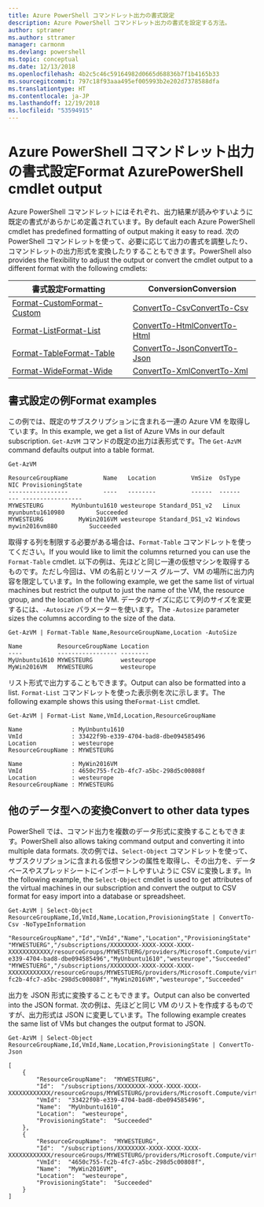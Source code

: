 ```yaml
---
title: Azure PowerShell コマンドレット出力の書式設定
description: Azure PowerShell コマンドレット出力の書式を設定する方法。
author: sptramer
ms.author: sttramer
manager: carmonm
ms.devlang: powershell
ms.topic: conceptual
ms.date: 12/13/2018
ms.openlocfilehash: 4b2c5c46c59164982d0665d68836b7f1b4165b33
ms.sourcegitcommit: 797c18f93aaa495ef005993b2e202d7378588dfa
ms.translationtype: HT
ms.contentlocale: ja-JP
ms.lasthandoff: 12/19/2018
ms.locfileid: "53594915"
---
```

# <a name="format-azurepowershell-cmdlet-output"></a><span data-ttu-id="5abf1-103">Azure PowerShell コマンドレット出力の書式設定</span><span class="sxs-lookup"><span data-stu-id="5abf1-103">Format AzurePowerShell cmdlet output</span></span>

<span data-ttu-id="5abf1-104">Azure PowerShell コマンドレットにはそれぞれ、出力結果が読みやすいように既定の書式があらかじめ定義されています。</span><span class="sxs-lookup"><span data-stu-id="5abf1-104">By default each Azure PowerShell cmdlet has predefined formatting of output making it easy to read.</span></span>  <span data-ttu-id="5abf1-105">次の PowerShell コマンドレットを使って、必要に応じて出力の書式を調整したり、コマンドレットの出力形式を変換したりすることもできます。</span><span class="sxs-lookup"><span data-stu-id="5abf1-105">PowerShell also provides the flexibility to adjust the output or convert the cmdlet output to a different format with the following cmdlets:</span></span>

| <span data-ttu-id="5abf1-106">書式設定</span><span class="sxs-lookup"><span data-stu-id="5abf1-106">Formatting</span></span>      | <span data-ttu-id="5abf1-107">Conversion</span><span class="sxs-lookup"><span data-stu-id="5abf1-107">Conversion</span></span>       |
|-----------------|------------------|
| [<span data-ttu-id="5abf1-108">Format-Custom</span><span class="sxs-lookup"><span data-stu-id="5abf1-108">Format-Custom</span></span>](/powershell/module/microsoft.powershell.utility/format-custom) | [<span data-ttu-id="5abf1-109">ConvertTo-Csv</span><span class="sxs-lookup"><span data-stu-id="5abf1-109">ConvertTo-Csv</span></span>](/powershell/module/microsoft.powershell.utility/convertto-csv)  |
| [<span data-ttu-id="5abf1-110">Format-List</span><span class="sxs-lookup"><span data-stu-id="5abf1-110">Format-List</span></span>](/powershell/module/microsoft.powershell.utility/format-list)   | [<span data-ttu-id="5abf1-111">ConvertTo-Html</span><span class="sxs-lookup"><span data-stu-id="5abf1-111">ConvertTo-Html</span></span>](/powershell/module/microsoft.powershell.utility/convertto-html) |
| [<span data-ttu-id="5abf1-112">Format-Table</span><span class="sxs-lookup"><span data-stu-id="5abf1-112">Format-Table</span></span>](/powershell/module/microsoft.powershell.utility/format-table)  | [<span data-ttu-id="5abf1-113">ConvertTo-Json</span><span class="sxs-lookup"><span data-stu-id="5abf1-113">ConvertTo-Json</span></span>](/powershell/module/microsoft.powershell.utility/convertto-json) |
| [<span data-ttu-id="5abf1-114">Format-Wide</span><span class="sxs-lookup"><span data-stu-id="5abf1-114">Format-Wide</span></span>](/powershell/module/microsoft.powershell.utility/format-wide)   | [<span data-ttu-id="5abf1-115">ConvertTo-Xml</span><span class="sxs-lookup"><span data-stu-id="5abf1-115">ConvertTo-Xml</span></span>](/powershell/module/microsoft.powershell.utility/convertto-xml)  |

## <a name="format-examples"></a><span data-ttu-id="5abf1-116">書式設定の例</span><span class="sxs-lookup"><span data-stu-id="5abf1-116">Format examples</span></span>

<span data-ttu-id="5abf1-117">この例では、既定のサブスクリプションに含まれる一連の Azure VM を取得しています。</span><span class="sxs-lookup"><span data-stu-id="5abf1-117">In this example, we get a list of Azure VMs in our default subscription.</span></span>  <span data-ttu-id="5abf1-118">`Get-AzVM` コマンドの既定の出力は表形式です。</span><span class="sxs-lookup"><span data-stu-id="5abf1-118">The `Get-AzVM` command defaults output into a table format.</span></span>

```azurepowershell-interactive
Get-AzVM
```

```output
ResourceGroupName          Name   Location          VmSize  OsType              NIC ProvisioningState
-----------------          ----   --------          ------  ------              --- -----------------
MYWESTEURG        MyUnbuntu1610 westeurope Standard_DS1_v2   Linux myunbuntu1610980         Succeeded
MYWESTEURG          MyWin2016VM westeurope Standard_DS1_v2 Windows   mywin2016vm880         Succeeded
```

<span data-ttu-id="5abf1-119">取得する列を制限する必要がある場合は、`Format-Table` コマンドレットを使ってください。</span><span class="sxs-lookup"><span data-stu-id="5abf1-119">If you would like to limit the columns returned you can use the `Format-Table` cmdlet.</span></span> <span data-ttu-id="5abf1-120">以下の例は、先ほどと同じ一連の仮想マシンを取得するものです。ただし今回は、VM の名前とリソース グループ、VM の場所に出力内容を限定しています。</span><span class="sxs-lookup"><span data-stu-id="5abf1-120">In the following example, we get the same list of virtual machines but restrict the output to just the name of the VM, the resource group, and the location of the VM.</span></span>  <span data-ttu-id="5abf1-121">データのサイズに応じて列のサイズを変更するには、`-Autosize` パラメーターを使います。</span><span class="sxs-lookup"><span data-stu-id="5abf1-121">The `-Autosize` parameter sizes the columns according to the size of the data.</span></span>

```azurepowershell-interactive
Get-AzVM | Format-Table Name,ResourceGroupName,Location -AutoSize
```

```output
Name          ResourceGroupName Location
----          ----------------- --------
MyUnbuntu1610 MYWESTEURG        westeurope
MyWin2016VM   MYWESTEURG        westeurope
```

<span data-ttu-id="5abf1-122">リスト形式で出力することもできます。</span><span class="sxs-lookup"><span data-stu-id="5abf1-122">Output can also be formatted into a list.</span></span> <span data-ttu-id="5abf1-123">`Format-List` コマンドレットを使った表示例を次に示します。</span><span class="sxs-lookup"><span data-stu-id="5abf1-123">The following example shows this using the`Format-List` cmdlet.</span></span>

```azurepowershell-interactive
Get-AzVM | Format-List Name,VmId,Location,ResourceGroupName
```

```output
Name              : MyUnbuntu1610
VmId              : 33422f9b-e339-4704-bad8-dbe094585496
Location          : westeurope
ResourceGroupName : MYWESTEURG

Name              : MyWin2016VM
VmId              : 4650c755-fc2b-4fc7-a5bc-298d5c00808f
Location          : westeurope
ResourceGroupName : MYWESTEURG
```

## <a name="convert-to-other-data-types"></a><span data-ttu-id="5abf1-124">他のデータ型への変換</span><span class="sxs-lookup"><span data-stu-id="5abf1-124">Convert to other data types</span></span>

<span data-ttu-id="5abf1-125">PowerShell では、コマンド出力を複数のデータ形式に変換することもできます。</span><span class="sxs-lookup"><span data-stu-id="5abf1-125">PowerShell also allows taking command output and converting it into multiple data formats.</span></span> <span data-ttu-id="5abf1-126">次の例では、`Select-Object` コマンドレットを使って、サブスクリプションに含まれる仮想マシンの属性を取得し、その出力を、データベースやスプレッドシートにインポートしやすいように CSV に変換します。</span><span class="sxs-lookup"><span data-stu-id="5abf1-126">In the following example, the `Select-Object` cmdlet is used to get attributes of the virtual machines in our subscription and convert the output to CSV format for easy import into a database or spreadsheet.</span></span>

```azurepowershell-interactive
Get-AzVM | Select-Object ResourceGroupName,Id,VmId,Name,Location,ProvisioningState | ConvertTo-Csv -NoTypeInformation
```

```output
"ResourceGroupName","Id","VmId","Name","Location","ProvisioningState"
"MYWESTUERG","/subscriptions/XXXXXXXX-XXXX-XXXX-XXXX-XXXXXXXXXXXX/resourceGroups/MYWESTUERG/providers/Microsoft.Compute/virtualMachines/MyUnbuntu1610","33422f9b-e339-4704-bad8-dbe094585496","MyUnbuntu1610","westeurope","Succeeded"
"MYWESTUERG","/subscriptions/XXXXXXXX-XXXX-XXXX-XXXX-XXXXXXXXXXXX/resourceGroups/MYWESTUERG/providers/Microsoft.Compute/virtualMachines/MyWin2016VM","4650c755-fc2b-4fc7-a5bc-298d5c00808f","MyWin2016VM","westeurope","Succeeded"
```

<span data-ttu-id="5abf1-127">出力を JSON 形式に変換することもできます。</span><span class="sxs-lookup"><span data-stu-id="5abf1-127">Output can also be converted into the JSON format.</span></span>  <span data-ttu-id="5abf1-128">次の例は、先ほどと同じ VM のリストを作成するものですが、出力形式は JSON に変更しています。</span><span class="sxs-lookup"><span data-stu-id="5abf1-128">The following example creates the same list of VMs but changes the output format to JSON.</span></span>

```azurepowershell-interactive
Get-AzVM | Select-Object ResourceGroupName,Id,VmId,Name,Location,ProvisioningState | ConvertTo-Json
```

```output
[
    {
        "ResourceGroupName":  "MYWESTEURG",
        "Id":  "/subscriptions/XXXXXXXX-XXXX-XXXX-XXXX-XXXXXXXXXXXX/resourceGroups/MYWESTEURG/providers/Microsoft.Compute/virtualMachines/MyUnbuntu1610",
        "VmId":  "33422f9b-e339-4704-bad8-dbe094585496",
        "Name":  "MyUnbuntu1610",
        "Location":  "westeurope",
        "ProvisioningState":  "Succeeded"
    },
    {
        "ResourceGroupName":  "MYWESTEURG",
        "Id":  "/subscriptions/XXXXXXXX-XXXX-XXXX-XXXX-XXXXXXXXXXXX/resourceGroups/MYWESTEURG/providers/Microsoft.Compute/virtualMachines/MyWin2016VM",
        "VmId":  "4650c755-fc2b-4fc7-a5bc-298d5c00808f",
        "Name":  "MyWin2016VM",
        "Location":  "westeurope",
        "ProvisioningState":  "Succeeded"
    }
]
```
